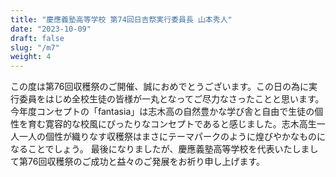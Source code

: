```yaml
---
title: "慶應義塾高等学校 第74回日吉祭実行委員長 山本秀人"
date: "2023-10-09"
draft: false
slug: "/m7"
weight: 4
---
```

この度は第76回収穫祭のご開催、誠におめでとうございます。この日の為に実行委員をはじめ全校生徒の皆様が一丸となってご尽力なさったことと思います。
今年度コンセプトの「fantasia」は志木高の自然豊かな学び舎と自由で生徒の個性を育む寛容的な校風にぴったりなコンセプトであると感じました。志木高生一人一人の個性が織りなす収穫祭はまさにテーマパークのように煌びやかなものになることでしょう。
最後になりましたが、慶應義塾高等学校を代表いたしまして第76回収穫祭のご成功と益々のご発展をお祈り申し上げます。

